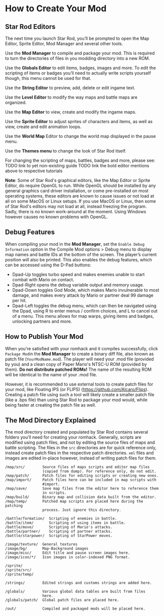 # How to Create Your Mod

## Star Rod Editors

The next time you launch Star Rod, you’ll be prompted to open the Map Editor, Sprite Editor, Mod Manager and several other tools.

Use the **Mod Manager** to compile and package your mod. This is required to turn the directories of files in you modding directory into a new ROM.

Use the **Globals Editor** to edit items, badges, images and more. To edit the scripting of items or badges you’ll need to actually write scripts yourself though, this menu cannot be used for that.

Use the **String Editor** to preview, add, delete or edit ingame text.

Use the **Level Editor** to modify the way maps and battle maps are organized.

Use the **Map Editor** to view, create and modify the ingame maps.

Use the **Sprite Editor** to adjust sprites of characters and items, as well as view, create and edit animation loops.

Use the **World Map** Editor to change the world map displayed in the pause menu.

Use the **Themes menu** to change the look of Star Rod itself.

For changing the scripting of maps, battles, badges and more, please see:
TODO link to yet non-existing guide
TODO link the bold editor mentions above to respective tutorials

**Note**:
Some of Star Rod's graphical editors, like the Map Editor or Sprite Editor, do require OpenGL to run. While OpenGL should be installed by any general graphics card driver installation, or come pre-installed on most operating systems, these editors are known to cause issues or not load at all on some MacOS or Linux setups.
If you use MacOS or Linux, then some of Star Rod's editors may not load at all, instead freezing the program. Sadly, there is no known work-around at the moment.
Using Windows however causes no known problems with OpenGL.

## Debug Features

When compiling your mod in the **Mod Manager**, set the `Enable Debug Information` option in the Compile Mod options > Debug menu to display map names and battle IDs at the bottom of the screen. The player’s current position will also be printed.
This also enables the debug features, which can be accessed using the D-Pad buttons:

* Dpad-Up toggles turbo speed and makes enemies unable to start combat with Mario on contact.
* Dpad-Right opens the debug variable output and memory usage.
* Dpad-Down toggles God Mode, which makes Mario invulnerable to most damage, and makes every attack by Mario or partner deal 99 damage per hit.
* Dpad-Left toggles the debug menu, which can then be navigated using the Dpad, using R to enter menus / confirm choices, and L to cancel out of a menu. This menu allows for map warps, giving items and badges, unlocking partners and more.

## How to Publish Your Mod

When you're satisfied with your romhack and it compiles successfully, click `Package Mod`in the **Mod Manager** to create a binary diff file, also known as patch file (`YourModName.mod`). The player will need your .mod file (provided by you) and a clean copy of Paper Mario's NTSC-U ROM (provided by them).
**Do not distribute patched ROMs!**
The name of the resulting ROM will be identical to the name of your .mod file.

However, it is recommended to use external tools to create patch files for your mod, like Floating IPS (or FLIPS) (<https://github.com/Alcaro/Flips>). Creating a patch file using such a tool will likely create a smaller patch file (like a .bps file) than using Star Rod to package your mod would, while being faster at creating the patch file as well.

## The Mod Directory Explained

The mod directory created and populated by Star Rod contains several folders you’ll need for creating your romhack. Generally, scripts are modified using patch files, and not by editing the source files of maps and battle scripting. The files in the `src` directories are for quick reference only, instead create patch files in the respective patch directories. `xml` files and images are edited in-place however, instead of writing patch files for them.

```plain
/map/src/        Source files of maps scripts and editor map files
                 (copied from dump). For reference only, do not edit.
/map/patch/      Patch files for editing scripts or creating new ones.
/map/import/     Patch files here can be included in map scripts with
                 #import.
/map/save/       Save map files from the editor here to reference them
                 in scripts.
/map/build/      Binary map and collision data built from the editor.
/map/temp/       Patched map scripts are placed here during the patching
                 process. Just ignore this directory.

/battle/formation/  Scripting of enemies in battle.
/battle/item/       Scripting of using items in battle.
/battle/move/       Scripting of Mario's attacks.
/battle/partner/    Scripting of partner attacks.
/battle/starpower/  Scripting of StarPower moves.

/image/texture/  General textures
/image/bg/       Map-Background images
/image/misc/     Edit title and pause screen images here.
/image/icon/*/   Icon images in color-indexed PNG format.

/sprite/
/sprite/src/
/sprite/temp/

/strings/        Edited strings and customs strings are added here.

/globals/        Various global data tables are built from files
                 here.
/globals/patch/  Global patch files are placed here.

/out/            Compiled and packaged mods will be placed here.
```
